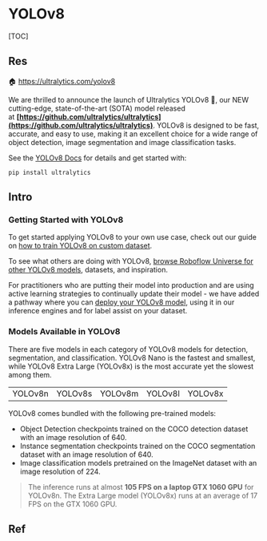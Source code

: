 # YOLOv8

[TOC]



## Res
🏠 https://ultralytics.com/yolov8

We are thrilled to announce the launch of Ultralytics YOLOv8 🚀, our NEW cutting-edge, state-of-the-art (SOTA) model released at **[https://github.com/ultralytics/ultralytics](https://github.com/ultralytics/ultralytics)**. YOLOv8 is designed to be fast, accurate, and easy to use, making it an excellent choice for a wide range of object detection, image segmentation and image classification tasks.

See the [YOLOv8 Docs](https://docs.ultralytics.com/) for details and get started with:
```shell
pip install ultralytics
```



## Intro
### Getting Started with YOLOv8
To get started applying YOLOv8 to your own use case, check out our guide on [how to train YOLOv8 on custom dataset](https://blog.roboflow.com/how-to-train-yolov8-on-a-custom-dataset/).

To see what others are doing with YOLOv8, [browse Roboflow Universe for other YOLOv8 models](https://blog.roboflow.com/yolov8-models-apis-datasets/), datasets, and inspiration.

For practitioners who are putting their model into production and are using active learning strategies to continually update their model - we have added a pathway where you can [deploy your YOLOv8 model](https://blog.roboflow.com/upload-model-weights-yolov8/), using it in our inference engines and for label assist on your dataset.


### Models Available in YOLOv8
There are five models in each category of YOLOv8 models for detection, segmentation, and classification. YOLOv8 Nano is the fastest and smallest, while YOLOv8 Extra Large (YOLOv8x) is the most accurate yet the slowest among them.

|   |   |   |   |   |
|---|---|---|---|---|
|YOLOv8n|YOLOv8s|YOLOv8m|YOLOv8l|YOLOv8x|

YOLOv8 comes bundled with the following pre-trained models:
- Object Detection checkpoints trained on the COCO detection dataset with an image resolution of 640.
- Instance segmentation checkpoints trained on the COCO segmentation dataset with an image resolution of 640.
- Image classification models pretrained on the ImageNet dataset with an image resolution of 224.

> The inference runs at almost **105 FPS on a laptop GTX 1060 GPU** for YOLOv8n.
> The Extra Large model (YOLOv8x) runs at an average of 17 FPS on the GTX 1060 GPU.



## Ref
[👍 What is YOLOv8? The Ultimate Guide]: https://blog.roboflow.com/whats-new-in-yolov8/

[🎬 What is YOLOv8? The Ultimate Guide]: https://youtu.be/x0HlrCjJDjs

[YOLOv8 Ultralytics: State-of-the-Art YOLO Models]: https://learnopencv.com/ultralytics-yolov8/#:~:text=YOLOv8%20Nano%20is%20the%20fastest,yet%20the%20slowest%20among%20them.&text=YOLOv8%20comes%20bundled%20with%20the,an%20image%20resolution%20of%20640

[YOLOv8 – How to use it? | Kaggle]: https://www.kaggle.com/code/kelde9/yolov8-how-to-use-it

